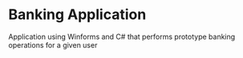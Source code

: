 # Banking Application

Application using Winforms and C# that performs prototype banking operations for a given user
